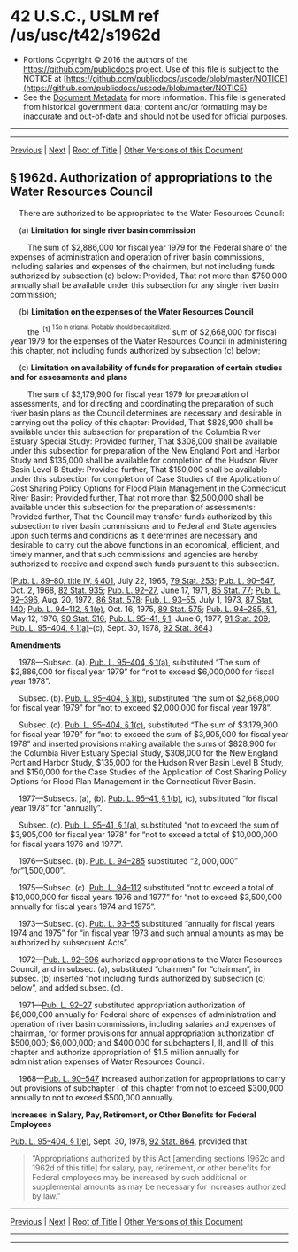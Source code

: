 ---
---

# 42 U.S.C., USLM ref /us/usc/t42/s1962d

* Portions Copyright © 2016 the authors of the https://github.com/publicdocs project.
  Use of this file is subject to the NOTICE at [https://github.com/publicdocs/uscode/blob/master/NOTICE](https://github.com/publicdocs/uscode/blob/master/NOTICE)
* See the [Document Metadata](././../../../../..//README.md) for more information.
  This file is generated from historical government data; content and/or formatting may be inaccurate and out-of-date and should not be used for official purposes.

----------
----------

[Previous](./../../../../..//us/usc/t42/ch19B/schIV/m__us_usc_t42_ch19B_schIV.md) | [Next](./../../../../..//us/usc/t42/ch19B/schIV/m__us_usc_t42_s1962d–1.md) | [Root of Title](./../../../../../) | [Other Versions of this Document](https://publicdocs.github.io/go/links?ns=uslm&ref=%2Fus%2Fusc%2Ft42%2Fs1962d)

## § 1962d. Authorization of appropriations to the Water Resources Council

    There are authorized to be appropriated to the Water Resources Council:

    (a) __Limitation for single river basin commission__ 

        The sum of $2,886,000 for fiscal year 1979 for the Federal share of the expenses of administration and operation of river basin commissions, including salaries and expenses of the chairmen, but not including funds authorized by subsection (c) below: Provided, That not more than $750,000 annually shall be available under this subsection for any single river basin commission;

    (b) __Limitation on the expenses of the Water Resources Council__ 

        the  <sup>\[1\]</sup>  <sup><sup> 1 So in original. Probably should be capitalized. </sup></sup>  sum of $2,668,000 for fiscal year 1979 for the expenses of the Water Resources Council in administering this chapter, not including funds authorized by subsection (c) below;

    (c) __Limitation on availability of funds for preparation of certain studies and for assessments and plans__ 

        The sum of $3,179,900 for fiscal year 1979 for preparation of assessments, and for directing and coordinating the preparation of such river basin plans as the Council determines are necessary and desirable in carrying out the policy of this chapter: Provided, That $828,900 shall be available under this subsection for preparation of the Columbia River Estuary Special Study: Provided further, That $308,000 shall be available under this subsection for preparation of the New England Port and Harbor Study and $135,000 shall be available for completion of the Hudson River Basin Level B Study: Provided further, That $150,000 shall be available under this subsection for completion of Case Studies of the Application of Cost Sharing Policy Options for Flood Plain Management in the Connecticut River Basin: Provided further, That not more than $2,500,000 shall be available under this subsection for the preparation of assessments: Provided further, That the Council may transfer funds authorized by this subsection to river basin commissions and to Federal and State agencies upon such terms and conditions as it determines are necessary and desirable to carry out the above functions in an economical, efficient, and timely manner, and that such commissions and agencies are hereby authorized to receive and expend such funds pursuant to this subsection.

([Pub. L. 89–80, title IV, § 401][/us/pl/89/80/s401], July 22, 1965, [79 Stat. 253][/us/stat/79/253]; [Pub. L. 90–547][/us/pl/90/547], Oct. 2, 1968, [82 Stat. 935][/us/stat/82/935]; [Pub. L. 92–27][/us/pl/92/27], June 17, 1971, [85 Stat. 77][/us/stat/85/77]; [Pub. L. 92–396][/us/pl/92/396], Aug. 20, 1972, [86 Stat. 578][/us/stat/86/578]; [Pub. L. 93–55][/us/pl/93/55], July 1, 1973, [87 Stat. 140][/us/stat/87/140]; [Pub. L. 94–112, § 1(e)][/us/pl/94/112/s1/e], Oct. 16, 1975, [89 Stat. 575][/us/stat/89/575]; [Pub. L. 94–285, § 1][/us/pl/94/285/s1], May 12, 1976, [90 Stat. 516][/us/stat/90/516]; [Pub. L. 95–41, § 1][/us/pl/95/41/s1], June 6, 1977, [91 Stat. 209][/us/stat/91/209]; [Pub. L. 95–404, § 1(a)][/us/pl/95/404/s1/a]–(c), Sept. 30, 1978, [92 Stat. 864][/us/stat/92/864].)

 __Amendments__ 

    1978—Subsec. (a). [Pub. L. 95–404, § 1(a)][/us/pl/95/404/s1/a], substituted “The sum of $2,886,000 for fiscal year 1979” for “not to exceed $6,000,000 for fiscal year 1978”.

    Subsec. (b). [Pub. L. 95–404, § 1(b)][/us/pl/95/404/s1/b], substituted “the sum of $2,668,000 for fiscal year 1979” for “not to exceed $2,000,000 for fiscal year 1978”.

    Subsec. (c). [Pub. L. 95–404, § 1(c)][/us/pl/95/404/s1/c], substituted “The sum of $3,179,900 for fiscal year 1979” for “not to exceed the sum of $3,905,000 for fiscal year 1978” and inserted provisions making available the sums of $828,900 for the Columbia River Estuary Special Study, $308,000 for the New England Port and Harbor Study, $135,000 for the Hudson River Basin Level B Study, and $150,000 for the Case Studies of the Application of Cost Sharing Policy Options for Flood Plan Management in the Connecticut River Basin.

    1977—Subsecs. (a), (b). [Pub. L. 95–41, § 1(b)][/us/pl/95/41/s1/b], (c), substituted “for fiscal year 1978” for “annually”.

    Subsec. (c). [Pub. L. 95–41, § 1(a)][/us/pl/95/41/s1/a], substituted “not to exceed the sum of $3,905,000 for fiscal year 1978” for “not to exceed a total of $10,000,000 for fiscal years 1976 and 1977”.

    1976—Subsec. (b). [Pub. L. 94–285][/us/pl/94/285] substituted “$2,000,000” for “$1,500,000”.

    1975—Subsec. (c). [Pub. L. 94–112][/us/pl/94/112] substituted “not to exceed a total of $10,000,000 for fiscal years 1976 and 1977” for “not to exceed $3,500,000 annually for fiscal years 1974 and 1975”.

    1973—Subsec. (c). [Pub. L. 93–55][/us/pl/93/55] substituted “annually for fiscal years 1974 and 1975” for “in fiscal year 1973 and such annual amounts as may be authorized by subsequent Acts”.

    1972—[Pub. L. 92–396][/us/pl/92/396] authorized appropriations to the Water Resources Council, and in subsec. (a), substituted “chairmen” for “chairman”, in subsec. (b) inserted “not including funds authorized by subsection (c) below”, and added subsec. (c).

    1971—[Pub. L. 92–27][/us/pl/92/27] substituted appropriation authorization of $6,000,000 annually for Federal share of expenses of administration and operation of river basin commissions, including salaries and expenses of chairman, for former provisions for annual appropriation authorization of $500,000; $6,000,000; and $400,000 for subchapters I, II, and III of this chapter and authorize appropriation of $1.5 million annually for administration expenses of Water Resources Council.

    1968—[Pub. L. 90–547][/us/pl/90/547] increased authorization for appropriations to carry out provisions of subchapter I of this chapter from not to exceed $300,000 annually to not to exceed $500,000 annually.

 __Increases in Salary, Pay, Retirement, or Other Benefits for Federal Employees__ 

[Pub. L. 95–404, § 1(e)][/us/pl/95/404/s1/e], Sept. 30, 1978, [92 Stat. 864][/us/stat/92/864], provided that: 

> “Appropriations authorized by this Act \[amending sections 1962c and 1962d of this title\] for salary, pay, retirement, or other benefits for Federal employees may be increased by such additional or supplemental amounts as may be necessary for increases authorized by law.”

----------

[Previous](./../../../../..//us/usc/t42/ch19B/schIV/m__us_usc_t42_ch19B_schIV.md) | [Next](./../../../../..//us/usc/t42/ch19B/schIV/m__us_usc_t42_s1962d–1.md) | [Root of Title](./../../../../../) | [Other Versions of this Document](https://publicdocs.github.io/go/links?ns=uslm&ref=%2Fus%2Fusc%2Ft42%2Fs1962d)

----------
----------

[/us/pl/89/80/s401]: https://publicdocs.github.io/go/links?ns=uslm&ref=%2Fus%2Fpl%2F89%2F80%2Fs401
[/us/stat/79/253]: https://publicdocs.github.io/go/links?ns=uslm&ref=%2Fus%2Fstat%2F79%2F253
[/us/pl/90/547]: https://publicdocs.github.io/go/links?ns=uslm&ref=%2Fus%2Fpl%2F90%2F547
[/us/stat/82/935]: https://publicdocs.github.io/go/links?ns=uslm&ref=%2Fus%2Fstat%2F82%2F935
[/us/pl/92/27]: https://publicdocs.github.io/go/links?ns=uslm&ref=%2Fus%2Fpl%2F92%2F27
[/us/stat/85/77]: https://publicdocs.github.io/go/links?ns=uslm&ref=%2Fus%2Fstat%2F85%2F77
[/us/pl/92/396]: https://publicdocs.github.io/go/links?ns=uslm&ref=%2Fus%2Fpl%2F92%2F396
[/us/stat/86/578]: https://publicdocs.github.io/go/links?ns=uslm&ref=%2Fus%2Fstat%2F86%2F578
[/us/pl/93/55]: https://publicdocs.github.io/go/links?ns=uslm&ref=%2Fus%2Fpl%2F93%2F55
[/us/stat/87/140]: https://publicdocs.github.io/go/links?ns=uslm&ref=%2Fus%2Fstat%2F87%2F140
[/us/pl/94/112/s1/e]: https://publicdocs.github.io/go/links?ns=uslm&ref=%2Fus%2Fpl%2F94%2F112%2Fs1%2Fe
[/us/stat/89/575]: https://publicdocs.github.io/go/links?ns=uslm&ref=%2Fus%2Fstat%2F89%2F575
[/us/pl/94/285/s1]: https://publicdocs.github.io/go/links?ns=uslm&ref=%2Fus%2Fpl%2F94%2F285%2Fs1
[/us/stat/90/516]: https://publicdocs.github.io/go/links?ns=uslm&ref=%2Fus%2Fstat%2F90%2F516
[/us/pl/95/41/s1]: https://publicdocs.github.io/go/links?ns=uslm&ref=%2Fus%2Fpl%2F95%2F41%2Fs1
[/us/stat/91/209]: https://publicdocs.github.io/go/links?ns=uslm&ref=%2Fus%2Fstat%2F91%2F209
[/us/pl/95/404/s1/a]: https://publicdocs.github.io/go/links?ns=uslm&ref=%2Fus%2Fpl%2F95%2F404%2Fs1%2Fa
[/us/stat/92/864]: https://publicdocs.github.io/go/links?ns=uslm&ref=%2Fus%2Fstat%2F92%2F864
[/us/pl/95/404/s1/a]: https://publicdocs.github.io/go/links?ns=uslm&ref=%2Fus%2Fpl%2F95%2F404%2Fs1%2Fa
[/us/pl/95/404/s1/b]: https://publicdocs.github.io/go/links?ns=uslm&ref=%2Fus%2Fpl%2F95%2F404%2Fs1%2Fb
[/us/pl/95/404/s1/c]: https://publicdocs.github.io/go/links?ns=uslm&ref=%2Fus%2Fpl%2F95%2F404%2Fs1%2Fc
[/us/pl/95/41/s1/b]: https://publicdocs.github.io/go/links?ns=uslm&ref=%2Fus%2Fpl%2F95%2F41%2Fs1%2Fb
[/us/pl/95/41/s1/a]: https://publicdocs.github.io/go/links?ns=uslm&ref=%2Fus%2Fpl%2F95%2F41%2Fs1%2Fa
[/us/pl/94/285]: https://publicdocs.github.io/go/links?ns=uslm&ref=%2Fus%2Fpl%2F94%2F285
[/us/pl/94/112]: https://publicdocs.github.io/go/links?ns=uslm&ref=%2Fus%2Fpl%2F94%2F112
[/us/pl/93/55]: https://publicdocs.github.io/go/links?ns=uslm&ref=%2Fus%2Fpl%2F93%2F55
[/us/pl/92/396]: https://publicdocs.github.io/go/links?ns=uslm&ref=%2Fus%2Fpl%2F92%2F396
[/us/pl/92/27]: https://publicdocs.github.io/go/links?ns=uslm&ref=%2Fus%2Fpl%2F92%2F27
[/us/pl/90/547]: https://publicdocs.github.io/go/links?ns=uslm&ref=%2Fus%2Fpl%2F90%2F547
[/us/pl/95/404/s1/e]: https://publicdocs.github.io/go/links?ns=uslm&ref=%2Fus%2Fpl%2F95%2F404%2Fs1%2Fe
[/us/stat/92/864]: https://publicdocs.github.io/go/links?ns=uslm&ref=%2Fus%2Fstat%2F92%2F864



